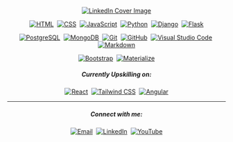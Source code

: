 <!-- Centered Banner Image -->
<p align="center">
  <a href="/">
    <img src="https://res.cloudinary.com/dktp8kmgf/image/upload/v1655709016/README/LinkedIn_Cover_1584x396_px_1_etpf0m.png" alt="LinkedIn Cover Image">
  </a>
</p>

<!-- Technologies Section -->
<p align="center">
  <!-- HTML, CSS, JavaScript, Python, Django, Flask -->
  <a href="/" title="HTML5"><img src="https://img.shields.io/badge/HTML5-747372?style=for-the-badge&logo=HTML5&logoColor=F8B8E5" alt="HTML"></a>&nbsp;
  <a href="/" title="CSS3"><img src="https://img.shields.io/badge/CSS3-747372?style=for-the-badge&logo=CSS3&logoColor=F8B8E5" alt="CSS"></a>&nbsp;
  <a href="/" title="JavaScript"><img src="https://img.shields.io/badge/JavaScript-747372?style=for-the-badge&logo=JavaScript&logoColor=F8B8E5" alt="JavaScript"></a>&nbsp;
  <a href="/" title="Python"><img src="https://img.shields.io/badge/Python-747372?style=for-the-badge&logo=Python&logoColor=F8B8E5" alt="Python"></a>&nbsp;
  <a href="/" title="Django"><img src="https://img.shields.io/badge/Django-747372?style=for-the-badge&logo=Django&logoColor=F8B8E5" alt="Django"></a>&nbsp;
  <a href="/" title="Flask"><img src="https://img.shields.io/badge/Flask-747372?style=for-the-badge&logo=Flask&logoColor=F8B8E5" alt="Flask"></a>
</p>

<p align="center">
  <!-- PostgreSQL, MongoDB, Git, GitHub, VS Code, Markdown -->
  <a href="/" title="PostgreSQL"><img src="https://img.shields.io/badge/PostgreSQL-747372?style=for-the-badge&logo=PostgreSQL&logoColor=F8B8E5" alt="PostgreSQL"></a>&nbsp;
  <a href="/" title="MongoDB"><img src="https://img.shields.io/badge/MongoDB-747372?style=for-the-badge&logo=MongoDB&logoColor=F8B8E5" alt="MongoDB"></a>&nbsp;
  <a href="/" title="Git"><img src="https://img.shields.io/badge/Git-747372?style=for-the-badge&logo=Git&logoColor=F8B8E5" alt="Git"></a>&nbsp;
  <a href="/" title="GitHub"><img src="https://img.shields.io/badge/GitHub-747372?style=for-the-badge&logo=GitHub&logoColor=F8B8E5" alt="GitHub"></a>&nbsp;
  <a href="/" title="VS Code"><img src="https://img.shields.io/badge/Visual_Studio_Code-747372?style=for-the-badge&logo=Visual%20Studio%20Code&logoColor=F8B8E5" alt="Visual Studio Code"></a>&nbsp;
  <a href="/" title="Markdown"><img src="https://img.shields.io/badge/Markdown-747372?style=for-the-badge&logo=Markdown&logoColor=F8B8E5" alt="Markdown"></a>
</p>

<p align="center">
  <!-- Bootstrap, Materialize -->
  <a href="/" title="Bootstrap"><img src="https://img.shields.io/badge/Bootstrap-747372?style=for-the-badge&logo=Bootstrap&logoColor=F8B8E5" alt="Bootstrap"></a>&nbsp;
  <a href="/" title="Materialize"><img src="https://img.shields.io/badge/Materialize-747372?style=for-the-badge&logoColor=F8B8E5" alt="Materialize"></a>
</p>

<!-- Upskilling Section -->
<h5 align="center">Currently Upskilling on:</h5>
<p align="center">
  <a href="/" title="React"><img src="https://img.shields.io/badge/React-747372?style=for-the-badge&logo=React&logoColor=F8B8E5" alt="React"></a>&nbsp;
  <a href="/" title="Tailwind CSS"><img src="https://img.shields.io/badge/Tailwind_CSS-747372?style=for-the-badge&logo=Tailwind%20CSS&logoColor=F8B8E5" alt="Tailwind CSS"></a>&nbsp;
  <a href="/" title="Angular"><img src="https://img.shields.io/badge/Angular_JS-747372?style=for-the-badge&logo=Angular&logoColor=F8B8E5" alt="Angular"></a>
</p>

<!-- Connect with Me Section -->
<hr>
<h5 align="center">Connect with me:</h5>
<p align="center">
  <a href="mailto:kas.bogucka@gmail.com" title="Email"><img src="https://img.shields.io/badge/Email-747372?style=for-the-badge&logo=Gmail&logoColor=F8B8E5" alt="Email"></a>&nbsp;
  <a href="https://www.linkedin.com/in/kasbogucka/" title="LinkedIn"><img src="https://img.shields.io/badge/LinkedIn-747372?style=for-the-badge&logo=LinkedIn&logoColor=F8B8E5" alt="LinkedIn"></a>&nbsp;
  <a href="https://www.youtube.com/c/BeeZeeBeeLivingTheDream/videos" title="YouTube"><img src="https://img.shields.io/badge/YouTube-747372?style=for-the-badge&logo=YouTube&logoColor=F8B8E5" alt="YouTube"></a>
</p>
